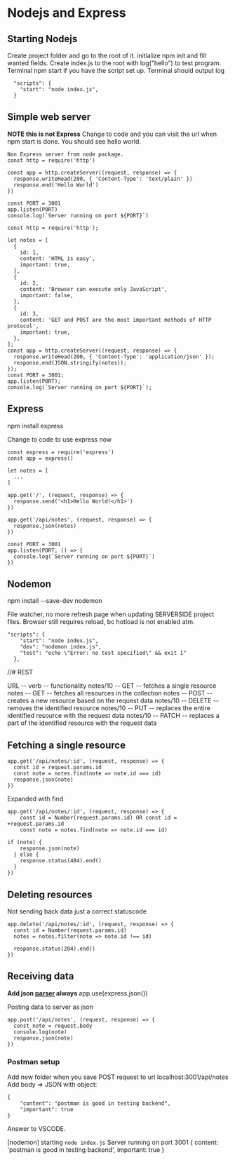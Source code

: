 # Nodejs and Express

## Starting Nodejs

Create project folder and go to the root of it. initialize npm init and fill wanted fields.
Create index.js to the root with log("hello") to test program.
Terminal npm start if you have the script set up. Terminal should output log

```
  "scripts": {
    "start": "node index.js",
  }
```

## Simple web server

**NOTE this is not Express**
Change to code and you can visit the url when npm start is done. You should see hello world.

```
Non Express server from node package.
const http = require('http')

const app = http.createServer((request, response) => {
  response.writeHead(200, { 'Content-Type': 'text/plain' })
  response.end('Hello World')
})

const PORT = 3001
app.listen(PORT)
console.log(`Server running on port ${PORT}`)

```

```
const http = require('http');

let notes = [
  {
    id: 1,
    content: 'HTML is easy',
    important: true,
  },
  {
    id: 2,
    content: 'Browser can execute only JavaScript',
    important: false,
  },
  {
    id: 3,
    content: 'GET and POST are the most important methods of HTTP protocol',
    important: true,
  },
];
const app = http.createServer((request, response) => {
  response.writeHead(200, { 'Content-Type': 'application/json' });
  response.end(JSON.stringify(notes));
});
const PORT = 3001;
app.listen(PORT);
console.log(`Server running on port ${PORT}`);

```

## Express

npm install express

Change to code to use express now

```
const express = require('express')
const app = express()

let notes = [
  ...
]

app.get('/', (request, response) => {
  response.send('<h1>Hello World!</h1>')
})

app.get('/api/notes', (request, response) => {
  response.json(notes)
})

const PORT = 3001
app.listen(PORT, () => {
  console.log(`Server running on port ${PORT}`)
})
```

## Nodemon

npm install --save-dev nodemon

File watcher, no more refresh page when updating SERVERSIDE project files.
Browser still requires reload, bc hotload is not enabled atm.

```
"scripts": {
    "start": "node index.js",
    "dev": "nodemon index.js",
    "test": "echo \"Error: no test specified\" && exit 1"
  },
```

//# REST

URL -- verb -- functionality
notes/10 -- GET -- fetches a single resource
notes -- GET -- fetches all resources in the collection
notes -- POST -- creates a new resource based on the request data
notes/10 -- DELETE -- removes the identified resource
notes/10 -- PUT -- replaces the entire identified resource with the request data
notes/10 -- PATCH -- replaces a part of the identified resource with the request data

## Fetching a single resource

```
app.get('/api/notes/:id', (request, response) => {
  const id = request.params.id
  const note = notes.find(note => note.id === id)
  response.json(note)
})

```

Expanded with find

```
app.get('/api/notes/:id', (request, response) => {
    const id = Number(request.params.id) OR const id = +request.params.id
    const note = notes.find(note => note.id === id)

if (note) {
    response.json(note)
  } else {
    response.status(404).end()
  }
})

```

## Deleting resources

Not sending back data just a correct statuscode

```
app.delete('/api/notes/:id', (request, response) => {
  const id = Number(request.params.id)
  notes = notes.filter(note => note.id !== id)

  response.status(204).end()
})
```

## Receiving data

**Add json [parser](https://expressjs.com/en/api.html) always**
app.use(express.json())

Posting data to server as json

```
app.post('/api/notes', (request, response) => {
  const note = request.body
  console.log(note)
  response.json(note)
})
```

### Postman setup

Add new folder when you save POST request to url localhost:3001/api/notes
Add body => JSON with object:

```
{
    "content": "postman is good in testing backend",
    "important": true
}
```

Answer to VSCODE.

[nodemon] starting `node index.js`
Server running on port 3001
{ content: 'postman is good in testing backend', important: true }
